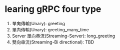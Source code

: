# learing gRPC four type

1. 單向傳輸(Unary): greeting
2. 單向傳輸(Unary): greeting_many_time
3. Server 單向串流(Streaming-Server): long_greeting
4. 雙向串流(Streaming-Bi directional): TBD